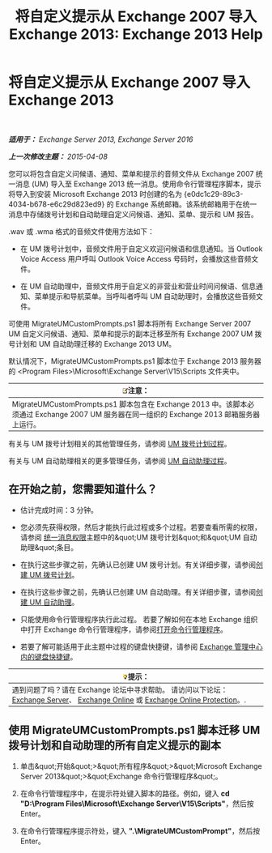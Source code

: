 ﻿---
title: '将自定义提示从 Exchange 2007 导入 Exchange 2013: Exchange 2013 Help'
TOCTitle: 将自定义提示从 Exchange 2007 导入 Exchange 2013
ms:assetid: 70c0b0bc-c0de-4e3c-8144-1fe59f86ebf4
ms:mtpsurl: https://technet.microsoft.com/zh-cn/library/Gg309147(v=EXCHG.150)
ms:contentKeyID: 54652278
ms.date: 05/21/2018
mtps_version: v=EXCHG.150
ms.translationtype: MT
---

# 将自定义提示从 Exchange 2007 导入 Exchange 2013

 

_**适用于：** Exchange Server 2013, Exchange Server 2016_

_**上一次修改主题：** 2015-04-08_

您可以将包含自定义问候语、通知、菜单和提示的音频文件从 Exchange 2007 统一消息 (UM) 导入至 Exchange 2013 统一消息。使用命令行管理程序脚本，提示将导入到安装 Microsoft Exchange 2013 时创建的名为 {e0dc1c29-89c3-4034-b678-e6c29d823ed9} 的 Exchange 系统邮箱。该系统邮箱用于在统一消息中存储拨号计划和自动助理自定义问候语、通知、菜单、提示和 UM 报告。

.wav 或 .wma 格式的音频文件使用方法如下：

  - 在 UM 拨号计划中，音频文件用于自定义欢迎问候语和信息通知。当 Outlook Voice Access 用户呼叫 Outlook Voice Access 号码时，会播放这些音频文件。

  - 在 UM 自动助理中，音频文件用于自定义的非营业和营业时间问候语、信息通知、菜单提示和导航菜单。当呼叫者呼叫 UM 自动助理时，会播放这些音频文件。

可使用 MigrateUMCustomPrompts.ps1 脚本将所有 Exchange Server 2007 UM 自定义问候语、通知、菜单和提示的副本迁移至所有 Exchange 2007 UM 拨号计划和 UM 自动助理迁移的 Exchange 2013 UM。

默认情况下，MigrateUMCustomPrompts.ps1 脚本位于 Exchange 2013 服务器的 \<Program Files\>\\Microsoft\\Exchange Server\\V15\\Scripts 文件夹中。

<table>
<thead>
<tr class="header">
<th><img src="images/Bb124558.note(EXCHG.150).gif" title="注意" alt="注意" />注意：</th>
</tr>
</thead>
<tbody>
<tr class="odd">
<td>MigrateUMCustomPrompts.ps1 脚本包含在 Exchange 2013 中。该脚本必须通过 Exchange 2007 UM 服务器在同一组织的 Exchange 2013 邮箱服务器上运行。</td>
</tr>
</tbody>
</table>


有关与 UM 拨号计划相关的其他管理任务，请参阅 [UM 拨号计划过程](um-dial-plan-procedures-exchange-2013-help.md)。

有关与 UM 自动助理相关的更多管理任务，请参阅 [UM 自动助理过程](um-auto-attendant-procedures-exchange-2013-help.md)。

## 在开始之前，您需要知道什么？

  - 估计完成时间：3 分钟。

  - 您必须先获得权限，然后才能执行此过程或多个过程。若要查看所需的权限，请参阅 [统一消息权限](unified-messaging-permissions-exchange-2013-help.md)主题中的\&quot;UM 拨号计划\&quot;和\&quot;UM 自动助理\&quot;条目。

  - 在执行这些步骤之前，先确认已创建 UM 拨号计划。有关详细步骤，请参阅[创建 UM 拨号计划](create-a-um-dial-plan-exchange-2013-help.md)。

  - 在执行这些步骤之前，先确认已创建 UM 自动助理。有关详细步骤，请参阅[创建 UM 自动助理](create-a-um-auto-attendant-exchange-2013-help.md)。

  - 只能使用命令行管理程序执行此过程。 若要了解如何在本地 Exchange 组织中打开 Exchange 命令行管理程序，请参阅[打开命令行管理程序](https://technet.microsoft.com/zh-cn/library/dd638134\(v=exchg.150\))。

  - 若要了解可能适用于此主题中过程的键盘快捷键，请参阅 [Exchange 管理中心内的键盘快捷键](keyboard-shortcuts-in-the-exchange-admin-center-exchange-online-protection-help.md)。

<table>
<thead>
<tr class="header">
<th><img src="images/Bb124558.tip(EXCHG.150).gif" title="提示" alt="提示" />提示：</th>
</tr>
</thead>
<tbody>
<tr class="odd">
<td>遇到问题了吗？请在 Exchange 论坛中寻求帮助。 请访问以下论坛：<a href="https://go.microsoft.com/fwlink/p/?linkid=60612">Exchange Server</a>、 <a href="https://go.microsoft.com/fwlink/p/?linkid=267542">Exchange Online</a> 或 <a href="https://go.microsoft.com/fwlink/p/?linkid=285351">Exchange Online Protection</a>。.</td>
</tr>
</tbody>
</table>


## 使用 MigrateUMCustomPrompts.ps1 脚本迁移 UM 拨号计划和自动助理的所有自定义提示的副本

1.  单击\&quot;开始\&quot;\>\&quot;所有程序\&quot;\>\&quot;Microsoft Exchange Server 2013\&quot;\>\&quot;Exchange 命令行管理程序\&quot;。

2.  在命令行管理程序中，在提示符处键入脚本的路径。例如，键入 **cd "D:\\Program Files\\Microsoft\\Exchange Server\\V15\\Scripts"**，然后按 Enter。

3.  在命令行管理程序提示符处，键入 **".\\MigrateUMCustomPrompt"**，然后按 Enter。

